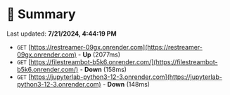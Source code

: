 # 📖 Summary
Last updated: **7/21/2024, 4:44:19 PM**

- `GET` [https://restreamer-09gx.onrender.com](https://restreamer-09gx.onrender.com) - **Up** (2077ms)
- `GET` [https://filestreambot-b5k6.onrender.com/](https://filestreambot-b5k6.onrender.com/) - **Down** (158ms)
- `GET` [https://jupyterlab-python3-12-3.onrender.com](https://jupyterlab-python3-12-3.onrender.com) - **Down** (148ms)
